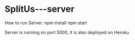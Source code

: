 # SplitUs---server

How to run Server:
npm install
npm start

Server is running on port 5000, it is also deployed on Heroku.
